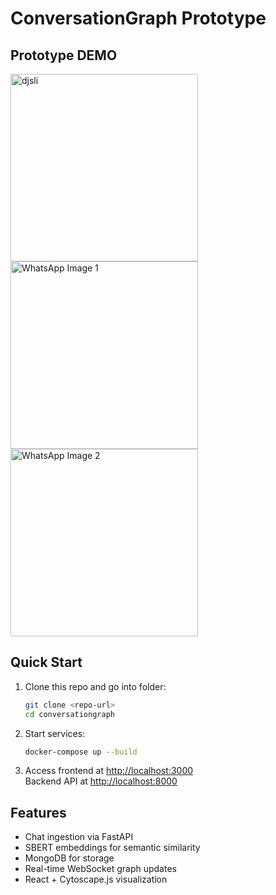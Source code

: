 # ConversationGraph Prototype

## Prototype DEMO
<img src="https://github.com/user-attachments/assets/83e703f4-d51a-46f0-a88b-0b4a0bc0f9e6" alt="djsli" width="300">
<img src="https://github.com/user-attachments/assets/1afe7433-6e3d-4958-93e7-1fee5b8bb8d1" alt="WhatsApp Image 1" width="300">
<img src="https://github.com/user-attachments/assets/4fc00764-9a05-493c-bb6a-fe3491e92494" alt="WhatsApp Image 2" width="300">


## Quick Start

1. Clone this repo and go into folder:
   ```bash
   git clone <repo-url>
   cd conversationgraph
   ```

2. Start services:
   ```bash
   docker-compose up --build
   ```

3. Access frontend at [http://localhost:3000](http://localhost:3000)  
   Backend API at [http://localhost:8000](http://localhost:8000)

## Features
- Chat ingestion via FastAPI
- SBERT embeddings for semantic similarity
- MongoDB for storage
- Real-time WebSocket graph updates
- React + Cytoscape.js visualization

